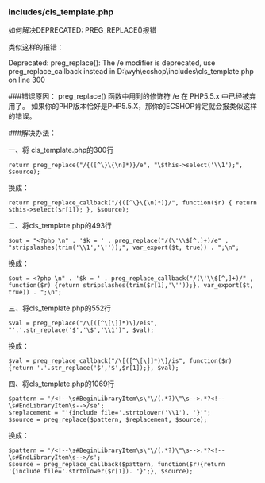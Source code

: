 ### includes/cls_template.php

如何解决DEPRECATED: PREG_REPLACE()报错

类似这样的报错：

Deprecated: preg_replace(): The /e modifier is deprecated, use preg_replace_callback instead in D:\wyh\ecshop\includes\cls_template.php on line 300

###错误原因：
preg_replace() 函数中用到的修饰符 /e 在 PHP5.5.x 中已经被弃用了。
如果你的PHP版本恰好是PHP5.5.X，那你的ECSHOP肯定就会报类似这样的错误。

###解决办法：

一、将 cls_template.php的300行
```
return preg_replace("/{([^\}\{\n]*)}/e", "\$this->select('\\1');", $source);
```

换成：
```
return preg_replace_callback("/{([^\}\{\n]*)}/", function($r) { return $this->select($r[1]); }, $source);
```

二、将cls_template.php的493行

```
$out = "<?php \n" . '$k = ' . preg_replace("/(\'\\$[^,]+)/e" , "stripslashes(trim('\\1','\''));", var_export($t, true)) . ";\n";
```

换成：

```
$out = <?php \n" . '$k = ' . preg_replace_callback("/(\'\\$[^,]+)/" , function($r) {return stripslashes(trim($r[1],'\''));}, var_export($t, true)) . ";\n";
```

三、将cls_template.php的552行

```
$val = preg_replace("/\[([^\[\]]*)\]/eis", "'.'.str_replace('$','\$','\\1')", $val);
```

换成：

```
$val = preg_replace_callback("/\[([^\[\]]*)\]/is", function($r) {return '.'.str_replace('$','$',$r[1]);}, $val);
```

四、将cls_template.php的1069行

```
$pattern = '/<!--\s#BeginLibraryItem\s\"\/(.*?)\"\s-->.*?<!--\s#EndLibraryItem\s-->/se';
$replacement = "'{include file='.strtolower('\\1'). '}'";
$source = preg_replace($pattern, $replacement, $source);
```

换成：

```
$pattern = '/<!--\s#BeginLibraryItem\s\"\/(.*?)\"\s-->.*?<!--\s#EndLibraryItem\s-->/s';
$source = preg_replace_callback($pattern, function($r){return '{include file='.strtolower($r[1]). '}';}, $source);
```